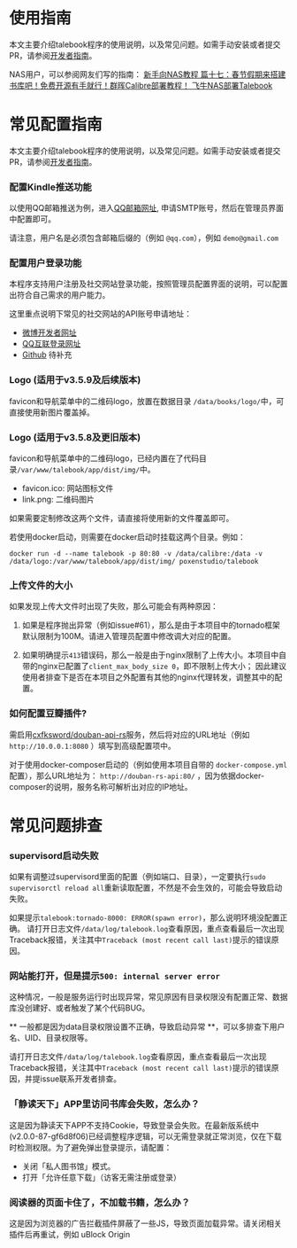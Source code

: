 使用指南
===========
本文主要介绍talebook程序的使用说明，以及常见问题。如需手动安装或者提交PR，请参阅[开发者指南](./Development.zh_CN.md)。


NAS用户，可以参阅网友们写的指南：
[新手向NAS教程 篇十七：春节假期来搭建书库吧！免费开源有手就行！群晖Calibre部署教程！ ](https://post.smzdm.com/p/a3d7ox0k/)
[飞牛NAS部署Talebook](https://club.fnnas.com/forum.php?mod=viewthread&tid=27403)

常见配置指南
===========
本文主要介绍talebook程序的使用说明，以及常见问题。如需手动安装或者提交PR，请参阅[开发者指南](./Development.zh_CN.md)。

### 配置Kindle推送功能
以使用QQ邮箱推送为例，进入[QQ邮箱网址](http://service.mail.qq.com/cgi-bin/help?subtype=1&&no=1001256&&id=28), 申请SMTP账号，然后在管理员界面中配置即可。

请注意，用户名是必须包含邮箱后缀的（例如 `@qq.com`），例如 `demo@gmail.com`

### 配置用户登录功能
本程序支持用户注册及社交网站登录功能，按照管理员配置界面的说明，可以配置出符合自己需求的用户能力。

这里重点说明下常见的社交网站的API账号申请地址：
 - [微博开发者网址](http://open.weibo.com/developers)
 - [QQ互联登录网址](https://connect.qq.com/)
 - [Github]() 待补充

### Logo (适用于v3.5.9及后续版本)

favicon和导航菜单中的二维码logo，放置在数据目录 ```/data/books/logo/```中，可直接使用新图片覆盖掉。


### Logo (适用于v3.5.8及更旧版本)

favicon和导航菜单中的二维码logo，已经内置在了代码目录```/var/www/talebook/app/dist/img/```中。
 - favicon.ico: 网站图标文件
 - link.png: 二维码图片

如果需要定制修改这两个文件，请直接将使用新的文件覆盖即可。

若使用docker启动，则需要在docker启动时挂载这两个目录。例如：
```
docker run -d --name talebook -p 80:80 -v /data/calibre:/data -v /data/logo:/var/www/talebook/app/dist/img/ poxenstudio/talebook
```

### 上传文件的大小
如果发现上传大文件时出现了失败，那么可能会有两种原因：

1. 如果是程序抛出异常（例如issue#61），那么是由于本项目中的tornado框架默认限制为100M。请进入管理员配置中修改调大对应的配置。

1. 如果明确提示`413`错误码，那么一般是由于nginx限制了上传大小。本项目中自带的nginx已配置了`client_max_body_size 0`，即不限制上传大小；
因此建议使用者排查下是否在本项目之外配置有其他的nginx代理转发，调整其中的配置。

### 如何配置豆瓣插件?
需启用[cxfksword/douban-api-rs](https://github.com/cxfksword/douban-api-rs)服务，然后将对应的URL地址（例如 `http://10.0.0.1:8080` ）填写到高级配置项中。

对于使用docker-composer启动的（例如使用本项目自带的 `docker-compose.yml` 配置），那么URL地址为： `http://douban-rs-api:80/` ，因为依据docker-composer的说明，服务名称可解析出对应的IP地址。

常见问题排查
===============
### supervisord启动失败

如果有调整过supervisord里面的配置（例如端口、目录），一定要执行```sudo supervisorctl reload all```重新读取配置，不然是不会生效的，可能会导致启动失败。

如果提示```talebook:tornado-8000: ERROR(spawn error)```，那么说明环境没配置正确。
请打开日志文件```/data/log/talebook.log```查看原因，重点查看最后一次出现Traceback报错，关注其中```Traceback (most recent call last)```提示的错误原因。

### 网站能打开，但是提示```500: internal server error```

这种情况，一般是服务运行时出现异常，常见原因有目录权限没有配置正常、数据库没创建好、或者触发了某个代码BUG。

** 一般都是因为data目录权限设置不正确，导致启动异常 **，可以多排查下用户名、UID、目录权限等。

请打开日志文件```/data/log/talebook.log```查看原因，重点查看最后一次出现Traceback报错，关注其中```Traceback (most recent call last)```提示的错误原因，并提issue联系开发者排查。

### 「静读天下」APP里访问书库会失败，怎么办？

这是因为静读天下APP不支持Cookie，导致登录会失败。在最新版系统中(v2.0.0-87-gf6d8f06)已经调整程序逻辑，可以无需登录就正常浏览，仅在下载时检测权限。为了避免弹出登录提示，请配置：
 - 关闭「私人图书馆」模式。
 - 打开「允许任意下载」（访客无需注册或登录）

### 阅读器的页面卡住了，不加载书籍，怎么办？

 这是因为浏览器的广告拦截插件屏蔽了一些JS，导致页面加载异常。请关闭相关插件后再重试，例如 uBlock Origin

